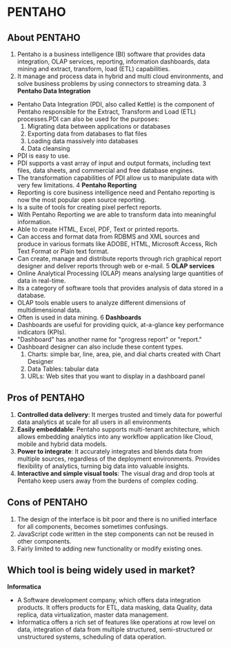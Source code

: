 # PENTAHO

## About PENTAHO

1. Pentaho is a business intelligence (BI) software that provides data integration, OLAP services, reporting, information dashboards, data mining and extract, transform, load (ETL) capabilities.
2. It manage and process data in hybrid and multi cloud environments, and solve business problems by using connectors to streaming data.
3 **Pentaho Data Integration**
- Pentaho Data Integration (PDI, also called Kettle) is the component of Pentaho responsible for the Extract, Transform and Load (ETL) processes.PDI can also be used for the purposes:
  1. Migrating data between applications or databases
  2. Exporting data from databases to flat files
  3. Loading data massively into databases
  4. Data cleansing
- PDI is easy to use.
- PDI supports a vast array of input and output formats, including text files, data sheets, and commercial and free database engines.
- The transformation capabilities of PDI allow us to manipulate data with very few limitations.
4 **Pentaho Reporting**
- Reporting is core business intelligence need and Pentaho reporting is now the most popular open source reporting.
- Is a suite of tools for creating pixel perfect reports. 
- With Pentaho Reporting we are able to transform data into meaningful information.
- Able to create HTML, Excel, PDF, Text or printed reports.
- Can access and format data from RDBMS and XML sources and produce in various formats like ADOBE, HTML, Microsoft Access, Rich Text Format or Plain text format.
- Can create, manage and distribute reports through rich graphical report designer and deliver reports through web or e-mail. 
5 **OLAP services**
- Online Analytical Processing (OLAP) means analysing large quantities of data in real-time.
- Its a category of software tools that provides analysis of data stored in a database. 
- OLAP tools enable users to analyze different dimensions of multidimensional data.
- Often is used in data mining.
6 **Dashboards**
- Dashboards are useful for providing quick, at-a-glance key performance indicators (KPIs).
- "Dashboard" has another name for "progress report" or "report."
- Dashboard designer can also include these content types.
  1. Charts: simple bar, line, area, pie, and dial charts created with Chart Designer
  2. Data Tables: tabular data
  3. URLs: Web sites that you want to display in a dashboard panel

## Pros of PENTAHO

1. **Controlled data delivery**: It merges trusted and timely data for powerful data analytics at scale for all users in all environments
2. **Easily embeddable**: Pentaho supports multi-tenant architecture, which allows embedding analytics into any workflow application like Cloud, mobile and hybrid data models.
3. **Power to integrate**: It accurately integrates and blends data from multiple sources, regardless of the deployment environments. Provides flexibility of analytics, turning big data into valuable insights.
4. **Interactive and simple visual tools**: The visual drag and drop tools at Pentaho keep users away from the burdens of complex coding.

## Cons of  PENTAHO

1. The design of the interface is bit poor and there is no unified interface for all components, becomes sometimes confusings.
2. JavaScript code written in the step components can not be reused in other components. 
3. Fairly limited to adding new functionality or modify existing ones.

## Which tool is being widely used in market?

**Informatica**
- A Software development company, which offers data integration products. It offers products for ETL, data masking, data Quality, data replica, data virtualization, master data management.
-  Informatica offers a rich set of features like operations at row level on data, integration of data from multiple structured, semi-structured or unstructured systems, scheduling of data operation.



